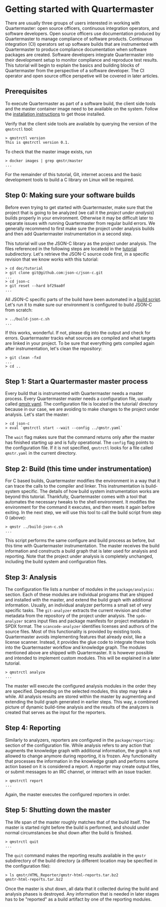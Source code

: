 # Getting started with Quartermaster

There are usually three groups of users interested in working with
Quartermaster: open source officers, continuous integration operators,
and software developers. Open source officers use documentation
produced by Quartermaster to manage compliance of software
products. Continuous integration (CI) operators set up software builds
that are instrumented with Quartermaster to produce compliance
documentation when software packages are created. Software developers
integrate Quartermaster into their development setup to monitor
compliance and reproduce test results. This tutorial will begin to
explain the basics and building blocks of Quartermaster from the
perspective of a software developer. The CI operator and open source
office perspetive will be covered in later articles.

## Prerequisites

To execute Quartermaster as part of a software build, the client side
tools and the master container image need to be available on the
system. Follow the [installation instructions](Installation.md) to get
those installed.

Verify that the client side tools are available by querying the
version of the `qmstrctl` tool:

    > qmstrctl version
    This is qmstrctl version 0.1.

To check that the master image exists, run

    > docker images | grep qmstr/master
    ...

For the remainder of this tutorial, Git, internet access and the basic
development tools to build a C library on Linux will be required.

## Step 0: Making sure your software builds

Before even trying to get started with Quartermaster, make sure that
the project that is going to be analyzed (we call it the _project
under analysis_) builds properly in your
environment. Otherwise it may be difficult later to separate issues
with running Quartermaster from regular build errors. We generally
recommend to first make sure the project under analysis builds and
then add Quartermaster instrumentation in a second step.

This tutorial will use the JSON-C library as the
project under analysis. The files referenced in the following steps
are locatedd in the [tutorial](tutorial/) subdirectory. Let's retrieve
the JSON-C source code first, in a specific revision that we know
works with this tutorial:

	> cd doc/tutorial
	> git clone git@github.com:json-c/json-c.git
	...
	> cd json-c
	> git reset --hard bf29aa0f
	...

All JSON-C specific parts of the build have been automated in a [build
script](tutorial/build-json-c.sh). Let's run it to make sure our
environment is configured to build JSON-C from scratch:

	> ../build-json-c.sh
	...

If this works, wonderful. If not, please dig into the output and check
for errors. Quartermaster tracks what sources are compiled and what
targets are linked in your project. To be sure that everything gets
compiled again after instrumentation, let's clean the repository:

	> git clean -fxd
	...
	> cd ..

## Step 1: Start a Quartermaster master process

Every build that is instrumented with Quartermaster needs a master
process. Every Quartermaster master needs a configuration file,
usually called [qmstr.yaml](tutorial/qmstr.yaml). The configuration
file is located in the tutorial/ directory because in our case, we are
avoiding to make changes to the project under analysis. Let's start
the master:

	> cd json-c
	> eval `qmstrctl start --wait --config ../qmstr.yaml`

The `wait` flag makes sure that the command returns only after the
master has finished starting up and is fully operational. The `config`
flag points to the configuration file. If it is not specified,
`qmstrctl` looks for a file called `qmstr.yaml` in  the current
directory.

## Step 2: Build (this time under instrumentation)

For C based builds, Quartermaster modifies the environment in a way
that it can trace the calls to the compiler and linker. This
instrumentation is build-system specific. The details of how build
system instrumentation works are beyond this tutorial. Thankfully,
Quartermaster comes with a tool that automates the necessary tweaks to
the shell environment. It modifies the environment for the command it
executes, and then resets it again before exiting. In the next step,
we will use this tool to call the build script from step 0 (above):

	> qmstr ../build-json-c.sh
	...

This script performs the same configure and build process as before,
but this time with Quartermaster instrumentation. The master receives
the build information and constructs a build graph that is later used
for analysis and reporting.  Note that the project under analysis is
completely unchanged, including the build system and configuration
files.

## Step 3: Analysis

The configuration file lists a number of modules in the `package/analysis:`
section. Each of these modules are individual programs that are
shipped and installed with the master, and extend the build graph with
additional information. Usually, an individual analyzer performs a
small set of very specific tasks. The `git-analyzer` extracts the
current revision and other metadata from the repository of the project
under analysis. The `spdx-analyzer` scans input files and package
manifests for project metadata in SPDX format. The
`scancode-analyzer` identifies licenses and authors of the source
files. Most of this functionality is provided by existing
tools. Quartermaster avoids implementing features that already exist,
like a license scanner. Instead, it provides the glue code to
integrate these tools into the Quartermaster workflow and knowledge
graph. The modules mentioned above are shipped with Quartermaster. It
is however possible and intended to implement custom modules. This
will be explained in a later tutorial.

	> qmstrctl analyze
	...

The master will execute the configured analysis modules in the order
they are specified. Depending on the selected modules, this step may
take a while. All analysis results are stored within the master by
augmenting and extending the build graph generated in earlier
steps. This way, a combined picture of dynamic build-time analysis and
the results of the analyzers is created that serves as the input for
the reporters.

## Step 4: Reporting

Similarly to analyzers, reporters are configured in the
`package/reporting:` section of the configuration file. While analysis
refers to any action that augments the knowledge graph with additional
information, the graph is not allowed to change anymore during
reporting, it is frozen. Any functionality that processes the
information in the knowledge graph and performs some action based on
it is considered a report. A reporter may create output files, or
submit messages to an IRC channel, or interact with an issue tracker.

	> qmstrctl report
	...

Again, the master executes the configured reporters in order.

## Step 5: Shutting down the master

The life span of the master roughly matches that of the build
itself. The master is started right before the build is performed, and
should under normal circumstances be shut down after the build is
finished.

	> qmstrctl quit
	...

The `quit` command makes the reporting results available in the
`qmstr` subdirectory of the build directory (a different location may
be specified in the configuration file):

	> ls qmstr/HTML_Reporter/qmstr-html-reports.tar.bz2
	qmstr-html-reports.tar.bz2

Once the master is shut down, all data that it collected during the
build and analysis phases is destroyed. Any information that is
needed in later stages has to be "reported" as a build artifact by one
of the reporting modules.

